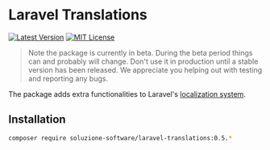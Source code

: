 # Laravel Translations

[![Latest Version](http://img.shields.io/packagist/v/soluzione-software/laravel-translations.svg?label=Release&style=for-the-badge)](https://packagist.org/packages/soluzione-software/laravel-translations)
[![MIT License](https://img.shields.io/github/license/soluzione-software/laravel-translations.svg?label=License&color=blue&style=for-the-badge)](https://github.com/soluzione-software/laravel-translations/blob/master/LICENSE.md)

> Note the package is currently in beta. During the beta period things can and probably will change. Don't use it in production until a stable version has been released. We appreciate you helping out with testing and reporting any bugs.

The package adds extra functionalities to Laravel's [localization system](https://laravel.com/docs/8.x/localization).

## Installation

```bash
composer require soluzione-software/laravel-translations:0.5.*
```
